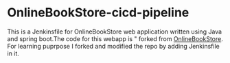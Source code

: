 <h1> OnlineBookStore-cicd-pipeline </h1>

This is a Jenkinsfile for OnlineBookStore web application written using Java and spring boot.The code for this webapp is " forked from <a href="shashirajraja/onlinebookstore">OnlineBookStore</a>. For learning puprpose I forked and modified the repo by adding Jenkinsfile in it.


 